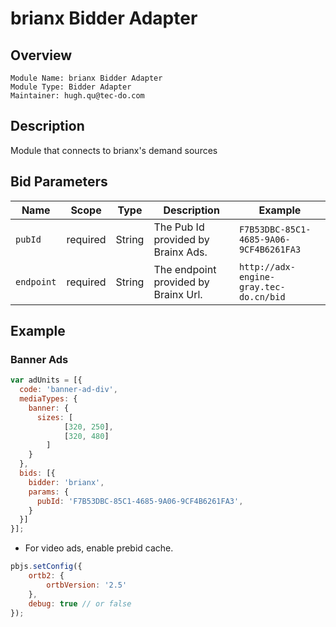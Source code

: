 # brianx Bidder Adapter

## Overview

```
Module Name: brianx Bidder Adapter
Module Type: Bidder Adapter
Maintainer: hugh.qu@tec-do.com
```

## Description

Module that connects to brianx's demand sources

## Bid Parameters

| Name        | Scope    | Type      | Description                              | Example          |
| -------     | -------- | ------    | ---------------------------------------  | ---------------- |
| `pubId`     | required | String    | The Pub Id provided by Brainx Ads.       | `F7B53DBC-85C1-4685-9A06-9CF4B6261FA3`   |
| `endpoint`  | required | String    | The endpoint provided by Brainx Url.     | `http://adx-engine-gray.tec-do.cn/bid`   |

## Example

### Banner Ads

```javascript
var adUnits = [{
  code: 'banner-ad-div',
  mediaTypes: {
    banner: {
      sizes: [
            [320, 250],
            [320, 480]
        ]
    }
  },
  bids: [{
    bidder: 'brianx',
    params: {
      pubId: 'F7B53DBC-85C1-4685-9A06-9CF4B6261FA3',
    }
  }]
}];
```

* For video ads, enable prebid cache.

```javascript
pbjs.setConfig({
    ortb2: {
        ortbVersion: '2.5'
    },
    debug: true // or false
});
```